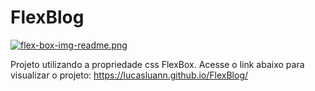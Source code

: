 # FlexBlog

[![flex-box-img-readme.png](https://i.postimg.cc/0yvZNr5j/flex-box-img-readme.png)](https://postimg.cc/pp0KGWFM)

Projeto utilizando a propriedade css FlexBox.
Acesse o link abaixo para visualizar o projeto:
https://lucasluann.github.io/FlexBlog/
